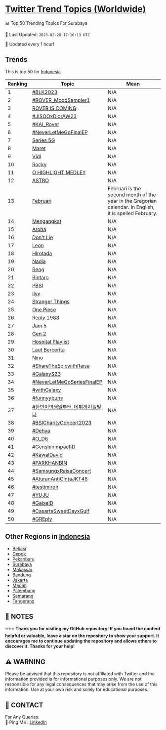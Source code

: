 [Twitter Trend Topics (Worldwide)](https://github.com/ErcinDedeoglu/Twitter-Trend-Topics)
==========


📊 Top 50 Trending Topics For Surabaya

📆 Last Updated: `2023-02-28 17:16:13 UTC`

🔧 Updated every 1 hour!


## Trends

This is top 50 for [Indonesia](</Indonesia>)

| Ranking | Topic | Mean |
| ------- | ------------ | ------------ |
| 1 | [#BLK2023](http://twitter.com/search?q=%23BLK2023) | N/A |
| 2 | [#ROVER_MoodSampler1](http://twitter.com/search?q=%23ROVER_MoodSampler1) | N/A |
| 3 | [ROVER IS COMING](http://twitter.com/search?q=ROVER+IS+COMING) | N/A |
| 4 | [#JISOOxDiorAW23](http://twitter.com/search?q=%23JISOOxDiorAW23) | N/A |
| 5 | [#KAI_Rover](http://twitter.com/search?q=%23KAI_Rover) | N/A |
| 6 | [#NeverLetMeGoFinalEP](http://twitter.com/search?q=%23NeverLetMeGoFinalEP) | N/A |
| 7 | [Series 5G](http://twitter.com/search?q=Series+5G) | N/A |
| 8 | [Maret](http://twitter.com/search?q=Maret) | N/A |
| 9 | [Vidi](http://twitter.com/search?q=Vidi) | N/A |
| 10 | [Rocky](http://twitter.com/search?q=Rocky) | N/A |
| 11 | [O HIGHLIGHT MEDLEY](http://twitter.com/search?q=O+HIGHLIGHT+MEDLEY) | N/A |
| 12 | [ASTRO](http://twitter.com/search?q=ASTRO) | N/A |
| 13 | [Februari](http://twitter.com/search?q=Februari) | Februari is the second month of the year in the Gregorian calendar. In English, it is spelled February. |
| 14 | [Mengangkat](http://twitter.com/search?q=Mengangkat) | N/A |
| 15 | [Aroha](http://twitter.com/search?q=Aroha) | N/A |
| 16 | [Don't Lie](http://twitter.com/search?q=Don%27t+Lie) | N/A |
| 17 | [Leon](http://twitter.com/search?q=Leon) | N/A |
| 18 | [Hirotada](http://twitter.com/search?q=Hirotada) | N/A |
| 19 | [Nadia](http://twitter.com/search?q=Nadia) | N/A |
| 20 | [Beng](http://twitter.com/search?q=Beng) | N/A |
| 21 | [Bintaro](http://twitter.com/search?q=Bintaro) | N/A |
| 22 | [PBSI](http://twitter.com/search?q=PBSI) | N/A |
| 23 | [Ilyy](http://twitter.com/search?q=Ilyy) | N/A |
| 24 | [Stranger Things](http://twitter.com/search?q=Stranger+Things) | N/A |
| 25 | [One Piece](http://twitter.com/search?q=One+Piece) | N/A |
| 26 | [Reply 1988](http://twitter.com/search?q=Reply+1988) | N/A |
| 27 | [Jam 5](http://twitter.com/search?q=Jam+5) | N/A |
| 28 | [Gen 2](http://twitter.com/search?q=Gen+2) | N/A |
| 29 | [Hospital Playlist](http://twitter.com/search?q=Hospital+Playlist) | N/A |
| 30 | [Laut Bercerita](http://twitter.com/search?q=Laut+Bercerita) | N/A |
| 31 | [Nino](http://twitter.com/search?q=Nino) | N/A |
| 32 | [#ShareTheEpicwithRaisa](http://twitter.com/search?q=%23ShareTheEpicwithRaisa) | N/A |
| 33 | [#GalaxyS23](http://twitter.com/search?q=%23GalaxyS23) | N/A |
| 34 | [#NeverLetMeGoSeriesFinalEP](http://twitter.com/search?q=%23NeverLetMeGoSeriesFinalEP) | N/A |
| 35 | [#withGalaxy](http://twitter.com/search?q=%23withGalaxy) | N/A |
| 36 | [#funnyybuns](http://twitter.com/search?q=%23funnyybuns) | N/A |
| 37 | [#한빈이의생일부터_데뷔까지늘빛나](http://twitter.com/search?q=%23%ed%95%9c%eb%b9%88%ec%9d%b4%ec%9d%98%ec%83%9d%ec%9d%bc%eb%b6%80%ed%84%b0_%eb%8d%b0%eb%b7%94%ea%b9%8c%ec%a7%80%eb%8a%98%eb%b9%9b%eb%82%98) | N/A |
| 38 | [#BSICharityConcert2023](http://twitter.com/search?q=%23BSICharityConcert2023) | N/A |
| 39 | [#Dehya](http://twitter.com/search?q=%23Dehya) | N/A |
| 40 | [#O_D6](http://twitter.com/search?q=%23O_D6) | N/A |
| 41 | [#GenshinImpactID](http://twitter.com/search?q=%23GenshinImpactID) | N/A |
| 42 | [#KawalDavid](http://twitter.com/search?q=%23KawalDavid) | N/A |
| 43 | [#PARKHANBIN](http://twitter.com/search?q=%23PARKHANBIN) | N/A |
| 44 | [#SamsungxRaisaConcert](http://twitter.com/search?q=%23SamsungxRaisaConcert) | N/A |
| 45 | [#AturanAntiCintaJKT48](http://twitter.com/search?q=%23AturanAntiCintaJKT48) | N/A |
| 46 | [#testimiroh](http://twitter.com/search?q=%23testimiroh) | N/A |
| 47 | [#YUJU](http://twitter.com/search?q=%23YUJU) | N/A |
| 48 | [#GalxeID](http://twitter.com/search?q=%23GalxeID) | N/A |
| 49 | [#CasarteSweetDayxGulf](http://twitter.com/search?q=%23CasarteSweetDayxGulf) | N/A |
| 50 | [#GREply](http://twitter.com/search?q=%23GREply) | N/A |



## Other Regions in [Indonesia](</Indonesia>)

* [Bekasi](</Indonesia/Bekasi.md>)
* [Depok](</Indonesia/Depok.md>)
* [Pekanbaru](</Indonesia/Pekanbaru.md>)
* [Surabaya](</Indonesia/Surabaya.md>)
* [Makassar](</Indonesia/Makassar.md>)
* [Bandung](</Indonesia/Bandung.md>)
* [Jakarta](</Indonesia/Jakarta.md>)
* [Medan](</Indonesia/Medan.md>)
* [Palembang](</Indonesia/Palembang.md>)
* [Semarang](</Indonesia/Semarang.md>)
* [Tangerang](</Indonesia/Tangerang.md>)



## 📝 NOTES

⭐⭐⭐ **Thank you for visiting my GitHub repository! If you found the content helpful or valuable, leave a star on the repository to show your support. It encourages me to continue updating the repository and allows others to discover it. Thanks for your help!**


## ⚠️ WARNING

Please be advised that this repository is not affiliated with Twitter and the information provided is for informational purposes only. We are not responsible for any legal consequences that may arise from the use of this information. Use at your own risk and solely for educational purposes.


## 📨 CONTACT

 For Any Queries:  
            🏓 Ping Me : [LinkedIn](https://www.linkedin.com/in/ercindedeoglu/)
